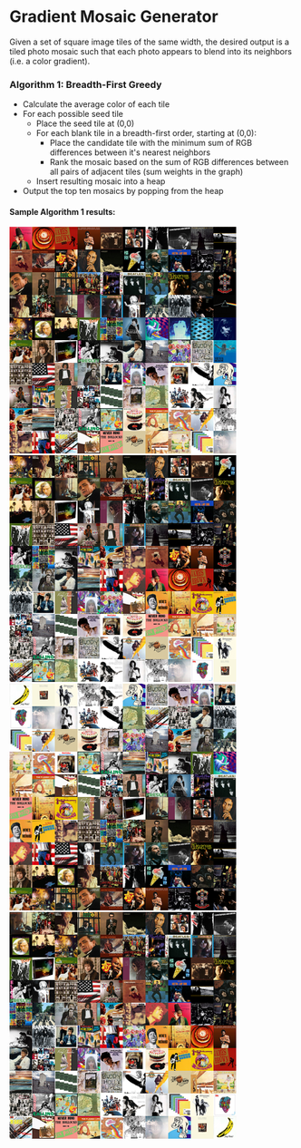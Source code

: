 # Gradient Mosaic Generator

Given a set of square image tiles of the same width, the desired output is a tiled photo mosaic such that each photo appears to blend into its neighbors (i.e. a color gradient).

### Algorithm 1: Breadth-First Greedy
- Calculate the average color of each tile
- For each possible seed tile
  - Place the seed tile at (0,0)
  - For each blank tile in a breadth-first order, starting at (0,0):
    - Place the candidate tile with the minimum sum of RGB differences between it's nearest neighbors
    - Rank the mosaic based on the sum of RGB differences between all pairs of adjacent tiles (sum weights in the graph)
  - Insert resulting mosaic into a heap
- Output the top ten mosaics by popping from the heap

#### Sample Algorithm 1 results:
<p float="left">
<img src="./algo1/mosaic_3.png" width=400/>
<img src="./algo1/mosaic_0.png" width=400/>
<img src="./algo1/mosaic_1.png" width=400/>
<img src="./algo1/mosaic_4.png" width=400/>
</p>
